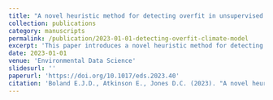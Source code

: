 ```yaml
---
title: "A novel heuristic method for detecting overfit in unsupervised classification of climate model data"
collection: publications
category: manuscripts
permalink: /publication/2023-01-01-detecting-overfit-climate-model
excerpt: 'This paper introduces a novel heuristic method for detecting overfit in the unsupervised classification of climate model data.'
date: 2023-01-01
venue: 'Environmental Data Science'
slidesurl: ''
paperurl: 'https://doi.org/10.1017/eds.2023.40'
citation: 'Boland E.J.D., Atkinson E., Jones D.C. (2023). "A novel heuristic method for detecting overfit in unsupervised classification of climate model data." <i>Environmental Data Science</i>, 2:e46. \href{https://doi.org/10.1017/eds.2023.40}{https://doi.org/10.1017/eds.2023.40}'
---
```

